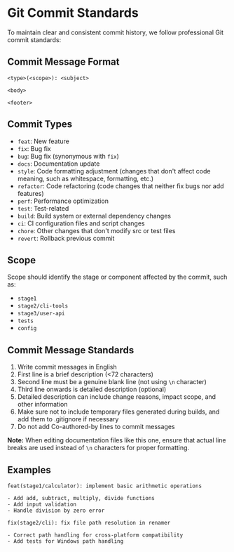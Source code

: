 # Git Commit Standards

To maintain clear and consistent commit history, we follow professional Git commit standards:

## Commit Message Format
```
<type>(<scope>): <subject>

<body>

<footer>
```

## Commit Types
- `feat`: New feature
- `fix`: Bug fix
- `bug`: Bug fix (synonymous with `fix`)
- `docs`: Documentation update
- `style`: Code formatting adjustment (changes that don't affect code meaning, such as whitespace, formatting, etc.)
- `refactor`: Code refactoring (code changes that neither fix bugs nor add features)
- `perf`: Performance optimization
- `test`: Test-related
- `build`: Build system or external dependency changes
- `ci`: CI configuration files and script changes
- `chore`: Other changes that don't modify src or test files
- `revert`: Rollback previous commit

## Scope
Scope should identify the stage or component affected by the commit, such as:
- `stage1`
- `stage2/cli-tools`
- `stage3/user-api`
- `tests`
- `config`

## Commit Message Standards
1. Write commit messages in English
2. First line is a brief description (<72 characters)
3. Second line must be a genuine blank line (not using `\n` character)
4. Third line onwards is detailed description (optional)
5. Detailed description can include change reasons, impact scope, and other information
6. Make sure not to include temporary files generated during builds, and add them to .gitignore if necessary
7. Do not add Co-authored-by lines to commit messages

**Note:** When editing documentation files like this one, ensure that actual line breaks are used instead of `\n` characters for proper formatting.

## Examples
```
feat(stage1/calculator): implement basic arithmetic operations

- Add add, subtract, multiply, divide functions
- Add input validation
- Handle division by zero error
```

```
fix(stage2/cli): fix file path resolution in renamer

- Correct path handling for cross-platform compatibility
- Add tests for Windows path handling
```